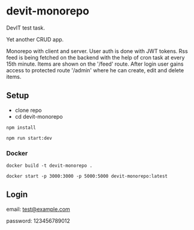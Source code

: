# devit-monorepo
DevIT test task.

Yet another CRUD app.

Monorepo with client and server.
User auth is done with JWT tokens.
Rss feed is being fetched on the backend with the help of cron task at every 15th minute.
Items are shown on the '/feed' route.
After login user gains access to protected route '/admin' where he can create, edit and delete items.

## Setup
  - clone repo
  - cd devit-monorepo
  
  ```
  npm install
  ```
  ```
  npm run start:dev
  ```

  ### Docker
  ```
  docker build -t devit-monorepo .
  ```
  ```
  docker start -p 3000:3000 -p 5000:5000 devit-monorepo:latest
  ```
## Login
  email: test@example.com
  
  password: 123456789012

